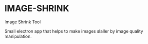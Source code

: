 # IMAGE-SHRINK

Image Shrink Tool

Small electron app that helps to make images slaller by image quality manipulation.
